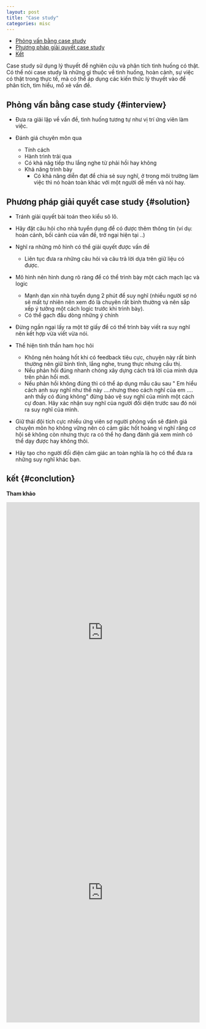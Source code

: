 ```yaml
---
layout: post
title: "Case study"
categories: misc
---
```


* [Phỏng vấn bằng case study](#interview)
* [Phương pháp giải quyết case study](#solution)
* [Kết](#conclution)

Case study sử dụng lý thuyết để nghiên cứu và phân tích tình huống có thật. Có thể nói case study là những gì thuộc về tình huống, hoàn cảnh, sự việc có thật trong thực tế, mà có thể áp dụng các kiến thức lý thuyết vào để phân tích, tìm hiểu, mổ xẻ vấn đề.

## Phỏng vấn bằng case study {#interview}

- Đưa ra giải lập về vấn đề, tình huống tương tự như vị trí ứng viên làm việc.

- Đánh giá chuyên môn qua 
    - Tính cách 
    - Hành trình trải qua
    - Có khả năg tiếp thu lắng nghe từ phải hồi hay không
    - Khả năng trình bày 
        - Có khả năng diễn đạt để chia sẻ suy nghĩ, ở trong môi trường làm việc thì nó hoàn toàn khác với một người dễ mến và nói hay.

## Phương pháp giải quyết case study {#solution} 

- Tránh giải quyết bài toán theo kiểu sô lô.

- Hãy đặt câu hỏi cho nhà tuyển dụng để có được thêm thông tin (ví dụ: hoàn cảnh, bối cảnh của vấn đề, trở ngại hiện tại ..)

- Nghĩ ra những mô hình có thể giải quyết được vấn đề 
    - Liên tục đưa ra những câu hỏi và câu trả lời dựa trên giữ liệu có được.

- Mô hình nên hình dung rõ ràng để có thể trình bày một cách mạch lạc và logic 
    - Mạnh dạn xin nhà tuyển dụng 2 phút để suy nghĩ (nhiều người sợ nó sẽ mất tự nhiên nên xem đó là chuyên rất bình thường và nên sắp xếp ý tưởng một cách logic trước khi trình bày).
    - Có thể gạch đầu dòng những ý chính

- Đừng ngần ngại lấy ra một tờ giấy để có thể trình bày viết ra suy nghĩ nên kết hợp vừa viết vừa nói.

- Thể hiện tinh thần ham học hỏi 
    - Không nên hoảng hốt khi có feedback tiêu cực, chuyện này rất bình thường nên giữ bình tĩnh, lắng nghe, trung thực nhưng cầu thị.
    - Nếu phản hồi đúng nhanh chóng xây dựng cách trả lời của mình dựa trên phản hổi mới.
    - Nếu phản hồi không đúng thì có thể áp dụng mẫu câu sau " Em hiểu cách anh suy nghĩ như thế này ....nhưng theo cách nghĩ của em .... anh thấy có đúng không" đừng bảo vệ suy nghĩ của mình một cách cự đoan. Hãy xác nhận suy nghĩ của người đối diện trước sau đó nói ra suy nghĩ của mình.

- Giữ thái đội tích cực nhiều ứng viên sợ người phỏng vấn sẽ đánh giá chuyên môn họ không vững nên có cảm giác hốt hoảng vì nghĩ răng cơ hội sẽ không còn nhưng thực ra có thể họ đang đánh giá xem mình có thể dạy được hay không thôi.

- Hãy tạo cho người đối điện cảm giác an toàn nghĩa là họ có thể đưa ra những suy nghĩ khác bạn. 

## kết {#conclution} 

**Tham khảo**

<iframe width="1206" height="678" src="https://www.youtube.com/embed/cKZqp303-Xo" title="Tuyển dụng người chuyên môn giỏi bằng phỏng vấn case study" frameborder="0" allow="accelerometer; autoplay; clipboard-write; encrypted-media; gyroscope; picture-in-picture; web-share" referrerpolicy="strict-origin-when-cross-origin" allowfullscreen style="width: 100%; min-height: 500px;"></iframe>

<iframe width="1206" height="678" src="https://www.youtube.com/embed/nGzYzq3Wsos" title="Interviewing with McKinsey: Case study interview" frameborder="0" allow="accelerometer; autoplay; clipboard-write; encrypted-media; gyroscope; picture-in-picture; web-share" referrerpolicy="strict-origin-when-cross-origin" allowfullscreen style="width: 100%; min-height: 500px;"></iframe>